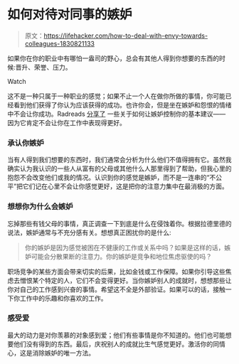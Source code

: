 # 如何对待对同事的嫉妒

> 原文：<https://lifehacker.com/how-to-deal-with-envy-towards-colleagues-1830821133>

如果你在你的职业中有哪怕一盎司的野心，总会有其他人得到你想要的东西的时候:晋升、荣誉、压力。

Watch

这不是一种只属于一种职业的感觉；如果不止一个人在做你所做的事情，你可能已经看到他们获得了你认为应该获得的成功。也许你会，但是坐在嫉妒和怨恨的情绪中不会让你成功。Radreads [分享了](https://radreads.co/help-im-envious-of-my-friends/?utm_source=Rad&utm_campaign=61d0d811b5-RR172_COPY_01&utm_medium=email&utm_term=0_bcb3ed60c4-61d0d811b5-193202613) 一些关于如何让嫉妒控制你的基本建议——因为它肯定不会让你在工作中表现得更好。

### 承认你嫉妒

当有人得到我们想要的东西时，我们通常会分析为什么他们不值得拥有它。虽然我确实认为我认识的一些人从富有的父母或其他什么人那里得到了帮助，但我心里的抱怨不会改变他们或我的情况。认识到你的感觉是嫉妒，而不是一连串的“不公平”把它们记在心里不会让你感觉更好，这是把你的注意力集中在最消极的方面。

### 想想你为什么会嫉妒

忘掉那些有钱父母的事情，真正调查一下到底是什么在侵蚀着你。根据拉德里德的说法，嫉妒通常与不充分感有关。想想真正困扰你的是什么:

> 你的嫉妒是因为感觉被困在不健康的工作或关系中吗？如果是这样的话，嫉妒可能会分散果断的注意力。你的嫉妒是竞争和地位焦虑驱使的吗？

职场竞争的某些方面会带来切实的后果，比如金钱或工作保障。如果你引导这些焦虑去憎恨某个特定的人，它们不会变得更好。当你嫉妒别人的成就时，想想那些让你对自己的工作感到兴奋的事情。希望这不全是外部验证。如果可以的话，接触一下你工作中的乐趣和你喜欢的工作。

### 感受爱

最大的动力是对你羡慕的对象感到爱；他们有些事情是你不知道的。他们也可能想要他们没有得到的东西。最后，庆祝别人的成就比生气感觉更好。激活你的同情心，这是消除嫉妒的唯一方法。